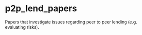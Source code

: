 p2p_lend_papers
===============

Papers that investigate issues regarding peer to peer lending (e.g. evaluating risks).
